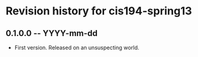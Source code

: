 # Revision history for cis194-spring13

## 0.1.0.0 -- YYYY-mm-dd

* First version. Released on an unsuspecting world.

